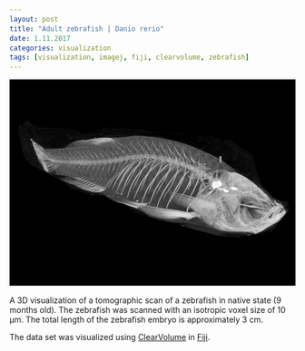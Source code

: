 ```yaml
---
layout: post
title: "Adult zebrafish | Danio rerio"
date: 1.11.2017
categories: visualization
tags: [visualization, imagej, fiji, clearvolume, zebrafish]
---
```


![Adult zebrafish](/assets/2017/11/01/Zebrafish_adult.png)

A 3D visualization of a tomographic scan of a zebrafish in native state (9 months old).
The zebrafish was scanned with an isotropic voxel size of 10 µm.
The total length of the zebrafish embryo is approximately 3 cm.

The data set was visualized using [ClearVolume](http://dx.doi.org/10.1038/nmeth.3372) in [Fiji](http://fiji.sc).

